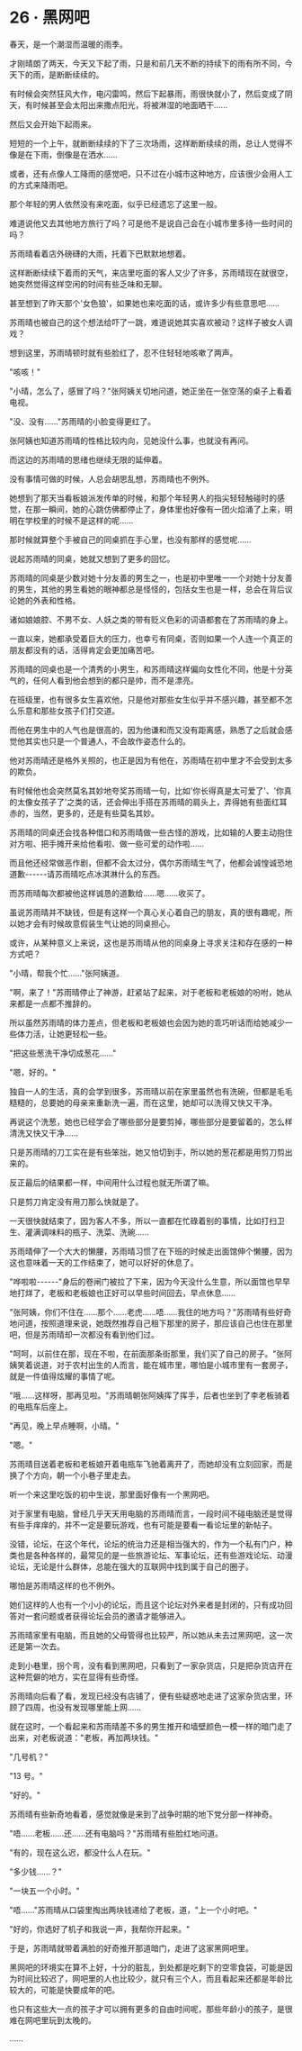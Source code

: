 <link rel="stylesheet" href="../styles/text.css" />
<h1>26 · 黑网吧</h1>

春天，是一个潮湿而温暖的雨季。

才刚晴朗了两天，今天又下起了雨，只是和前几天不断的持续下的雨有所不同，今天下的雨，是断断续续的。

有时候会突然狂风大作，电闪雷鸣，然后下起暴雨，雨很快就小了，然后变成了阴天，有时候甚至会太阳出来撒点阳光，将被淋湿的地面晒干......

然后又会开始下起雨来。

短短的一个上午，就断断续续的下了三次场雨，这样断断续续的雨，总让人觉得不像是在下雨，倒像是在洒水......

或者，还有点像人工降雨的感觉吧，只不过在小城市这种地方，应该很少会用人工的方式来降雨吧。

那个年轻的男人依然没有来吃面，似乎已经遗忘了这里一般。

难道说他又去其他地方旅行了吗？可是他不是说自己会在小城市里多待一些时间的吗？

苏雨晴看着店外磅礴的大雨，托着下巴默默地想着。

这样断断续续下着雨的天气，来店里吃面的客人又少了许多，苏雨晴现在就很空，她突然觉得这样空闲的时间有些乏味和无聊。

甚至想到了昨天那个'女色狼'，如果她也来吃面的话，或许多少有些意思吧......

苏雨晴也被自己的这个想法给吓了一跳，难道说她其实喜欢被动？这样子被女人调戏？

想到这里，苏雨晴顿时就有些脸红了，忍不住轻轻地咳嗽了两声。

"咳咳！"

"小晴，怎么了，感冒了吗？"张阿姨关切地问道，她正坐在一张空荡的桌子上看着电视。

"没、没有......"苏雨晴的小脸变得更红了。

张阿姨也知道苏雨晴的性格比较内向，见她没什么事，也就没有再问。

而这边的苏雨晴的思绪也继续无限的延伸着。

没有事情可做的时候，人总会胡思乱想，苏雨晴也不例外。

她想到了那天当看板娘派发传单的时候，和那个年轻男人的指尖轻轻触碰时的感觉，在那一瞬间，她的心跳仿佛都停止了，身体里也好像有一团火焰涌了上来，明明在学校里的时候不是这样的呢......

那时候就算整个手被自己的同桌抓在手心里，也没有那样的感觉呢......

说起苏雨晴的同桌，她就又想到了更多的回忆。

苏雨晴的同桌是少数对她十分友善的男生之一，也是初中里唯一一个对她十分友善的男生，其他的男生看她的眼神都总是怪怪的，包括女生也是一样，总会在背后议论她的外表和性格。

诸如娘娘腔、不男不女、人妖之类的带有贬义色彩的词语都套在了苏雨晴的身上。

一直以来，她都承受着巨大的压力，也幸亏有同桌，否则如果一个人连一个真正的朋友都没有的话，活得肯定会更加痛苦吧。

苏雨晴的同桌也是一个清秀的小男生，和苏雨晴这样偏向女性化不同，他是十分英气的，任何人看到他会想到的都只是帅，而不是漂亮。

在班级里，也有很多女生喜欢他，只是他对那些女生似乎并不感兴趣，甚至都不怎么乐意和那些女孩子们打交道。

而他在男生中的人气也是很高的，因为他谦和而又没有距离感，熟悉了之后就会感觉他其实也只是一个普通人，不会故作姿态什么的。

他对苏雨晴还是格外关照的，也正是因为有他在，苏雨晴在初中里才不会受到太多的欺负。

有时候他也会突然莫名其妙地夸奖苏雨晴一句，比如'你长得真是太可爱了'、'你真的太像女孩子了'之类的话，还会伸出手搭在苏雨晴的肩头上，弄得她有些面红耳赤的，当然，更多的，还是有些莫名其妙。

苏雨晴的同桌还会找各种借口和苏雨晴做一些古怪的游戏，比如输的人要主动抱住对方啦、把手摊开来给他看啦、做一些可爱的动作啦......

而且他还经常做恶作剧，但都不会太过分，偶尔苏雨晴生气了，他都会诚惶诚恐地道歉------请苏雨晴吃点冰淇淋什么的东西。

而苏雨晴每次都被他这样诚恳的道歉给......嗯......收买了。

虽说苏雨晴并不缺钱，但是有这样一个真心关心着自己的朋友，真的很有趣呢，所以她才会有时候故意假装生气让她的同桌担心。

或许，从某种意义上来说，这也是苏雨晴从他的同桌身上寻求关注和存在感的一种方式吧？

"小晴，帮我个忙......"张阿姨道。

"啊，来了！"苏雨晴停止了神游，赶紧站了起来，对于老板和老板娘的吩咐，她从来都是一点都不推辞的。

所以虽然苏雨晴的体力差点，但老板和老板娘也会因为她的乖巧听话而给她减少一些体力活，让她更轻松一些。

"把这些葱洗干净切成葱花......"

"嗯，好的。"

独自一人的生活，真的会学到很多，苏雨晴以前在家里虽然也有洗碗，但都是毛毛糙糙的，总要她的母亲来重新洗一遍，而在这里，她却可以洗得又快又干净。

再说这个洗葱，她也已经学会了哪些部分是要剪掉，哪些部分是要留着的，怎么样清洗又快又干净......

只是苏雨晴的刀工实在是有些笨拙，她又怕切到手，所以她的葱花都是用剪刀剪出来的。

反正最后的结果都一样，中间用什么过程也就无所谓了嘛。

只是剪刀肯定没有用刀那么快就是了。

一天很快就结束了，因为客人不多，所以一直都在忙碌着别的事情，比如打扫卫生、灌满调味料的瓶子、洗菜、洗碗......

苏雨晴伸了一个大大的懒腰，苏雨晴习惯了在下班的时候走出面馆伸个懒腰，因为这也意味着一天的工作结束了，她可以好好的休息了。

"哗啦啦------"身后的卷闸门被拉了下来，因为今天没什么生意，所以面馆也早早地打烊了，老板和老板娘也正好可以早些时间回去，早点休息......

"张阿姨，你们不住在......那个......老虎......唔......我住的地方吗？"苏雨晴有些好奇地问道，按照道理来说，她既然推荐自己租下那里的房子，那应该自己也住在那里吧，但是苏雨晴却一次都没有看到他们过。

"呵呵，以前住在那，现在不啦，在前面那条街那里，我们买了自己的房子。"张阿姨笑着说道，对于农村出生的人而言，能在城市里，哪怕是小城市里有一套房子，就是一件值得炫耀的事情了呢。

"哦......这样呀，那再见啦。"苏雨晴朝张阿姨挥了挥手，后者也坐到了李老板骑着的电瓶车后座上。

"再见，晚上早点睡啊，小晴。"

"嗯。"

苏雨晴目送着老板和老板娘开着电瓶车飞驰着离开了，而她却没有立刻回家，而是换了个方向，朝一个小巷子里走去。

听一个来这里吃饭的初中生说，那里面好像有一个黑网吧。

对于家里有电脑，曾经几乎天天用电脑的苏雨晴而言，一段时间不碰电脑还是觉得有些手痒痒的，并不一定是要玩游戏，也有可能是要看一看论坛里的新帖子。

没错，论坛，在这个年代，论坛的统治力还是相当强大的，作为一个私有门户，种类也是各种各样的，最常见的是一些旅游论坛、军事论坛，还有些游戏论坛、动漫论坛，无论是什么群体，总能在强大的互联网中找到属于自己的圈子。

哪怕是苏雨晴这样的也不例外。

她们这样的人也有一个小小的论坛，而且这个论坛对外来者是封闭的，只有成功回答对一套问题或者获得论坛会员的邀请才能够进入。

苏雨晴家里有电脑，而且她的父母管得也比较严，所以她从未去过黑网吧，这一次还是第一次去。

走到小巷里，拐个弯，没有看到黑网吧，只看到了一家杂货店，只是把杂货店开在这种荒僻的地方，实在显得有些奇怪。

苏雨晴向后看了看，发现已经没有店铺了，便有些疑惑地走进了这家杂货店里，环顾了四周，也没有发现哪里能上网......

就在这时，一个看起来和苏雨晴差不多的男生推开和墙壁颜色一模一样的暗门走了出来，对老板说道："老板，再加两块钱。"

"几号机？"

"13 号。"

"好的。"

苏雨晴有些新奇地看着，感觉就像是来到了战争时期的地下党分部一样神奇。

"唔......老板......还......还有电脑吗？"苏雨晴有些脸红地问道。

"有的，现在这么迟，都没什么人在玩。"

"多少钱......？"

"一块五一个小时。"

"唔......"苏雨晴从口袋里掏出两块钱递给了老板，道，"上一个小时吧。"

"好的，你选好了机子和我说一声，我帮你开起来。"

于是，苏雨晴就带着满脸的好奇推开那道暗门，走进了这家黑网吧里。

黑网吧的环境实在算不上好，十分的脏乱，到处都是吃剩下的空零食袋，可能是因为时间比较迟了，网吧里的人也比较少，就只有三个人，而且看起来还都是年龄比较大的，可能是快要成年的吧。

也只有这些大一点的孩子才可以拥有更多的自由时间呢，那些年龄小的孩子，是很难在网吧里玩到太晚的。

......
